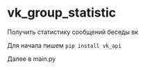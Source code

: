 # vk_group_statistic
Получить статистику сообщений беседы вк

Для начала пишем
<code>pip install vk_api</code>

Далее в main.py
